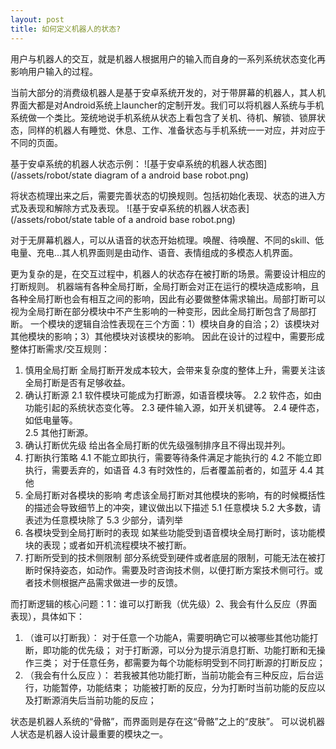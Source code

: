 ```yaml
---
layout: post
title: 如何定义机器人的状态?
---
```


用户与机器人的交互，就是机器人根据用户的输入而自身的一系列系统状态变化再影响用户输入的过程。

当前大部分的消费级机器人是基于安卓系统开发的，对于带屏幕的机器人，其人机界面大都是对Android系统上launcher的定制开发。我们可以将机器人系统与手机系统做一个类比。笼统地说手机系统从状态上看包含了关机、待机、解锁、锁屏状态，同样的机器人有睡觉、休息、工作、准备状态与手机系统一一对应，并对应于不同的页面。

基于安卓系统的机器人状态示例：
![基于安卓系统的机器人状态图](/assets/robot/state diagram of a android base robot.png)

将状态梳理出来之后，需要完善状态的切换规则。包括初始化表现、状态的进入方式及表现和解除方式及表现。
![基于安卓系统的机器人状态表](/assets/robot/state table of a android base robot.png)

对于无屏幕机器人，可以从语音的状态开始梳理。唤醒、待唤醒、不同的skill、低电量、充电...其人机界面则是由动作、语音、表情组成的多模态人机界面。

更为复杂的是，在交互过程中，机器人的状态存在被打断的场景。需要设计相应的打断规则。
机器端有各种全局打断，全局打断会对正在运行的模块造成影响，且各种全局打断也会有相互之间的影响，因此有必要做整体需求输出。局部打断可以视为全局打断在部分模块中不产生影响的一种变形，因此全局打断包含了局部打断。
一个模块的逻辑自洽性表现在三个方面：1）模块自身的自洽；2）该模块对其他模块的影响；3）其他模块对该模块的影响。
因此在设计的过程中，需要形成整体打断需求/交互规则：
1. 慎用全局打断
全局打断开发成本较大，会带来复杂度的整体上升，需要关注该全局打断是否有足够收益。
2. 确认打断源
2.1 软件模块可能成为打断源，如语音模块等。
2.2 软件态，如由功能引起的系统状态变化等。
2.3 硬件输入源，如开关机键等。
2.4 硬件态，如低电量等。    
2.5 其他打断源。 
3. 确认打断优先级
    给出各全局打断的优先级强制排序且不得出现并列。
4. 打断执行策略
4.1 不能立即执行，需要等待条件满足才能执行的
4.2 不能立即执行，需要丢弃的，如语音
4.3 有时效性的，后者覆盖前者的，如蓝牙
4.4 其他
5. 全局打断对各模块的影响
考虑该全局打断对其他模块的影响，有的时候概括性的描述会导致细节上的冲突，建议做出以下描述
5.1 任意模块
5.2 大多数，请表述为任意模块除了
5.3 少部分，请列举
6. 各模块受到全局打断时的表现
    如某些功能受到语音模块全局打断时，该功能模块的表现；或者如开机流程模块不被打断。
7. 打断所受到的技术侧限制
    部分系统受到硬件或者底层的限制，可能无法在被打断时保持姿态，如动作。需要及时咨询技术侧，以便打断方案技术侧可行。或者技术侧根据产品需求做进一步的反馈。

而打断逻辑的核心问题：1：谁可以打断我（优先级）2、我会有什么反应（界面表现），具体如下：
1. （谁可以打断我）：
    对于任意一个功能A，需要明确它可以被哪些其他功能打断，即功能的优先级；
    对于打断源，可以分为提示消息打断、功能打断和无操作三类；
    对于任意任务，都需要为每个功能标明受到不同打断源的打断反应；
2. （我会有什么反应 ）： 
    若我被其他功能打断，当前功能会有三种反应，后台运行，功能暂停，功能结束；
    功能被打断的反应，分为打断时当前功能的反应以及打断源消失后当前功能的反应；

状态是机器人系统的“骨骼”，而界面则是存在这“骨骼”之上的“皮肤”。
可以说机器人状态是机器人设计最重要的模块之一。

